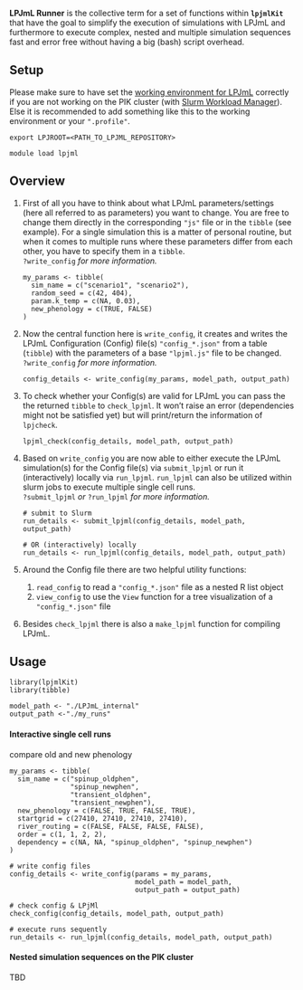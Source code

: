 **LPJmL Runner** is the collective term for a set of functions within
**`lpjmlKit`** that have the goal to simplify the execution of
simulations with LPJmL and furthermore to execute complex, nested and
multiple simulation sequences fast and error free without having a big
(bash) script overhead.

Setup
-----

Please make sure to have set the [working environment for
LPJmL](https://gitlab.pik-potsdam.de/lpjml/LPJmL_internal/-/blob/master/INSTALL)
correctly if you are not working on the PIK cluster (with [Slurm
Workload
Manager](https://www.pik-potsdam.de/en/institute/about/it-services/hpc/user-guides/slurm)).
Else it is recommended to add something like this to the working
environment or your `".profile"`.

    export LPJROOT=<PATH_TO_LPJML_REPOSITORY>

    module load lpjml

Overview
--------

1.  First of all you have to think about what LPJmL parameters/settings
    (here all referred to as parameters) you want to change. You are
    free to change them directly in the corresponding `"js"` file or in
    the `tibble` (see example). For a single simulation this is a matter
    of personal routine, but when it comes to multiple runs where these
    parameters differ from each other, you have to specify them in a
    `tibble`.  
    `?write_config` *for more information.*

        my_params <- tibble(
          sim_name = c("scenario1", "scenario2"),
          random_seed = c(42, 404),
          param.k_temp = c(NA, 0.03),
          new_phenology = c(TRUE, FALSE)
        )

2.  Now the central function here is `write_config`, it creates and
    writes the LPJmL Configuration (Config) file(s) `"config_*.json"`
    from a table (`tibble`) with the parameters of a base `"lpjml.js"`
    file to be changed.  
    `?write_config` *for more information.*

        config_details <- write_config(my_params, model_path, output_path)

3.  To check whether your Config(s) are valid for LPJmL you can pass the
    the returned `tibble` to `check_lpjml`. It won’t raise an error
    (dependencies might not be satisfied yet) but will print/return the
    information of `lpjcheck`.

        lpjml_check(config_details, model_path, output_path)

4.  Based on `write_config` you are now able to either execute the LPJmL
    simulation(s) for the Config file(s) via `submit_lpjml` or run it
    (interactively) locally via `run_lpjml`. `run_lpjml` can also be
    utilized within slurm jobs to execute multiple single cell runs.  
    `?submit_lpjml` *or* `?run_lpjml` *for more information.*

        # submit to Slurm
        run_details <- submit_lpjml(config_details, model_path, output_path)

        # OR (interactively) locally
        run_details <- run_lpjml(config_details, model_path, output_path)

5.  Around the Config file there are two helpful utility functions:

    1.  `read_config` to read a `"config_*.json"` file as a nested R
        list object
    2.  `view_config` to use the `View` function for a tree
        visualization of a `"config_*.json"` file

6.  Besides `check_lpjml` there is also a `make_lpjml` function for
    compiling LPJmL.

Usage
-----

    library(lpjmlKit)
    library(tibble)

    model_path <- "./LPJmL_internal"
    output_path <-"./my_runs"

#### Interactive single cell runs

compare old and new phenology


    my_params <- tibble(
      sim_name = c("spinup_oldphen",
                   "spinup_newphen",
                   "transient_oldphen",
                   "transient_newphen"),
      new_phenology = c(FALSE, TRUE, FALSE, TRUE),
      startgrid = c(27410, 27410, 27410, 27410),
      river_routing = c(FALSE, FALSE, FALSE, FALSE),
      order = c(1, 1, 2, 2),
      dependency = c(NA, NA, "spinup_oldphen", "spinup_newphen")
    )

    # write config files
    config_details <- write_config(params = my_params,
                                   model_path = model_path,
                                   output_path = output_path)

    # check config & LPjMl
    check_config(config_details, model_path, output_path)

    # execute runs sequently
    run_details <- run_lpjml(config_details, model_path, output_path)

#### Nested simulation sequences on the PIK cluster

TBD
